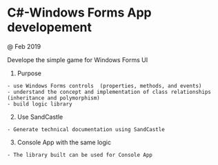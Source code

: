 # C#-Windows Forms App developement
@ Feb 2019

Develope the simple game for Windows Forms UI

  1. Purpose 
  
  
    - use Windows Forms controls  (properties, methods, and events)
    - understand the concept and implementation of class relationships (inheritance and polymorphism)
    - build logic library
    
  2. Use SandCastle
  
  
    - Generate technical documentation using SandCastle
    
 
  3. Console App with the same logic 
  
  
    - The library built can be used for Console App  
